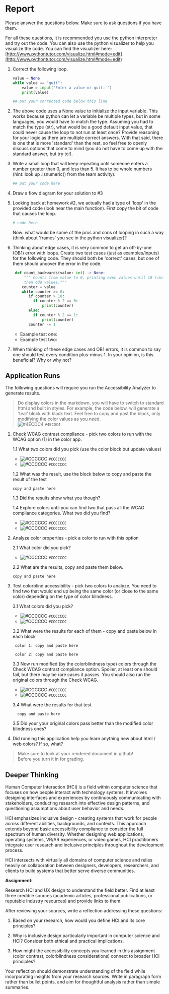 # Report

Please answer the questions below. Make sure to ask questions if you have them. 


For all these questions, it is recommended you use the python interpreter and try out the code.  You can also use the python visualizer to help you visualize the code.  You can find the visualizer here: [http://www.pythontutor.com/visualize.html#mode=edit](http://www.pythontutor.com/visualize.html#mode=edit)


1. Correct the following loop.
   ```python
   value = None
   while value == "quit":
       value = input("Enter a value or quit: ")
       print(value)
   ```
    ```python
    ## put your corrected code below this line

    ```

2. The above code uses a None value to initialize the input variable. This works because python can let a variable be multiple types, but in some languages, you would have to match the type. Assuming you had to match the type (str), what would be a good default input value, that could never cause the loop to not run at least once? Provide reasoning for your logic as there are multiple correct answers. With that said, there is one that is more 'standard' than the rest, so feel free to openly discuss options that come to mind (you do not have to come up with the standard answer, but try to!). 
   

3. Write a small loop that will keep repeating until someone 
   enters a number greater than 0, and less than 5. It has to be
   whole numbers (hint: look up .isnumeric() from the team activity).

   ```python
   ## put your code here
   ```

4. Draw a flow diagram for your solution to #3

5. Looking back at homework #2, we actually had a type of 'loop' in the provided code (look near the main function). First copy the bit of code that causes the loop.
    ```python
    # code here
    ```
    Now: what would be some of the pros and cons of looping in such a way (think about 'frames' you see in the python visualizer)?

6. Thinking about edge cases, it is very common to get an off-by-one (OB1) error with loops. 
   Create two test cases (just as examples/inputs) for the following code. They 
   should both be 'correct' cases, but one of them should uncover the error in the code.

   ```python
    def count_backwards(value: int) -> None:
        """ Counts from value to 0, printing even values until 10 (including 10), and 
        then odd values."""
       counter = value
       while counter >= 0:
          if counter > 10:
            if counter % 2 == 0:
                print(counter)
          else:
            if counter % 2 == 1:
                print(counter)
          counter -= 1
   ```
   * Example test one:
   * Example test two:

 7. When thinking of these edge cases and OB1 errors, it is common to say one should test
    every condition plus-minus 1. In your opinion, is this beneficial? Why or why not?


## Application Runs
The following questions will require you run the Accessibility Analyzer to generate results. 

> Do display colors in the markdown, you will have to switch to standard html and built in styles. For example, the code below, will generate a 'teal' block with black text. Feel free to copy and past the block, only modifying the color values as you need.   
> ![#4ECDC4](https://placehold.co/15x15/4ECDC4/4ECDC4.png) `#4ECDC4`

1. Check WCAG contrast compliance - pick two colors to run with the WCAG option (1) in the color app.
   
   1.1  What two colors did you pick (use the color block but update values)
      * ![#CCCCCC](https://placehold.co/15x15/CCCCCC/CCCCCC.png) `#CCCCCCC`
      * ![#CCCCCC](https://placehold.co/15x15/CCCCCC/CCCCCC.png) `#CCCCCCC`


   1.2  What was the result, use the block below to copy and paste the result of the test
   ```
   copy and paste here
   ```

   1.3 Did the results show what you though?  

   1.4 Explore colors until you can find two that pass all the WCAG compliance categories.  What two did you find?
       
      * ![#CCCCCC](https://placehold.co/15x15/CCCCCC/CCCCCC.png) `#CCCCCCC`
      * ![#CCCCCC](https://placehold.co/15x15/CCCCCC/CCCCCC.png) `#CCCCCCC`
  
2.  Analyze color properties - pick a color to run with this option

    2.1 What color did you pick?
    
       * ![#CCCCCC](https://placehold.co/15x15/CCCCCC/CCCCCC.png) `#CCCCCCC`
    
    2.2 What are the results, copy and paste them below.
     ```
     copy and paste here
     ```

3. Test colorblind accessibility - pick two colors to analyze. You need to find two that would end up being the same color (or close to the same color) depending on the type of color blindness. 

    3.1 What colors did you pick?

     * ![#CCCCCC](https://placehold.co/15x15/CCCCCC/CCCCCC.png) `#CCCCCCC`
     * ![#CCCCCC](https://placehold.co/15x15/CCCCCC/CCCCCC.png) `#CCCCCCC`

    3.2 What were the results for each of them - copy and paste below in each block
    ```
     color 1: copy and paste here
    ```
    ```
     color 2: copy and paste here
    ```

    3.3 Now run modified (by the colorblindness type) colors through the Check WCAG contrast compliance option. Spoiler, at least one should fail, but there may be rare cases it passes. You should also run the original colors through the Check WCAG.
 
     * ![#CCCCCC](https://placehold.co/15x15/CCCCCC/CCCCCC.png) `#CCCCCCC`
     * ![#CCCCCC](https://placehold.co/15x15/CCCCCC/CCCCCC.png) `#CCCCCCC`

    3.4 What were the results for that test
    ```
      copy and paste here
    ```

    3.5 Did your your original colors pass better than the modified color blindness ones?


4. Did running this application help you learn anything new about html / web colors? If so, what?


> Make sure to look at your rendered document in github!  
> Before you turn it in for grading.


## Deeper Thinking

Human Computer Interaction (HCI) is a field within computer science that focuses on how people interact with technology systems. It involves designing interfaces and experiences by continuously communicating with stakeholders, conducting research into effective design patterns, and questioning assumptions about user behavior and needs. 

HCI emphasizes inclusive design - creating systems that work for people across different abilities, backgrounds, and contexts. This approach extends beyond basic accessibility compliance to consider the full spectrum of human diversity. Whether designing web applications, operating systems, VR/AR experiences, or video games, HCI practitioners integrate user research and inclusive principles throughout the development process.

HCI intersects with virtually all domains of computer science and relies heavily on collaboration between designers, developers, researchers, and clients to build systems that better serve diverse communities.

**Assignment:**

Research HCI and UX design to understand the field better. Find at least three credible sources (academic articles, professional publications, or reputable industry resources) and provide links to them. 

After reviewing your sources, write a reflection addressing these questions:

1. Based on your research, how would you define HCI and its core principles?

2. Why is inclusive design particularly important in computer science and HCI? Consider both ethical and practical implications.

3. How might the accessibility concepts you learned in this assignment (color contrast, colorblindness considerations) connect to broader HCI principles?

Your reflection should demonstrate understanding of the field while incorporating insights from your research sources. Write in paragraph form rather than bullet points, and aim for thoughtful analysis rather than simple summaries.
